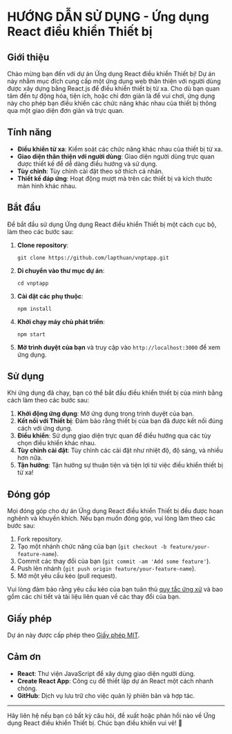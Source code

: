 # HƯỚNG DẪN SỬ DỤNG - Ứng dụng React điều khiển Thiết bị

## Giới thiệu

Chào mừng bạn đến với dự án Ứng dụng React điều khiển Thiết bị! Dự án này nhằm mục đích cung cấp một ứng dụng web thân thiện với người dùng được xây dựng bằng React.js để điều khiển thiết bị từ xa. Cho dù bạn quan tâm đến tự động hóa, tiện ích, hoặc chỉ đơn giản là để vui chơi, ứng dụng này cho phép bạn điều khiển các chức năng khác nhau của thiết bị thông qua một giao diện đơn giản và trực quan.

## Tính năng

- **Điều khiển từ xa**: Kiểm soát các chức năng khác nhau của thiết bị từ xa.
- **Giao diện thân thiện với người dùng**: Giao diện người dùng trực quan được thiết kế để dễ dàng điều hướng và sử dụng.
- **Tùy chỉnh**: Tùy chỉnh cài đặt theo sở thích cá nhân.
- **Thiết kế đáp ứng**: Hoạt động mượt mà trên các thiết bị và kích thước màn hình khác nhau.

## Bắt đầu

Để bắt đầu sử dụng Ứng dụng React điều khiển Thiết bị một cách cục bộ, làm theo các bước sau:

1. **Clone repository**:

   ```
   git clone https://github.com/lapthuan/vnptapp.git
   ```

2. **Di chuyển vào thư mục dự án**:

   ```
   cd vnptapp
   ```

3. **Cài đặt các phụ thuộc**:

   ```
   npm install
   ```

4. **Khởi chạy máy chủ phát triển**:

   ```
   npm start
   ```

5. **Mở trình duyệt của bạn** và truy cập vào `http://localhost:3000` để xem ứng dụng.

## Sử dụng

Khi ứng dụng đã chạy, bạn có thể bắt đầu điều khiển thiết bị của mình bằng cách làm theo các bước sau:

1. **Khởi động ứng dụng**: Mở ứng dụng trong trình duyệt của bạn.
2. **Kết nối với Thiết bị**: Đảm bảo rằng thiết bị của bạn đã được kết nối đúng cách với ứng dụng.
3. **Điều khiển**: Sử dụng giao diện trực quan để điều hướng qua các tùy chọn điều khiển khác nhau.
4. **Tùy chỉnh cài đặt**: Tùy chỉnh các cài đặt như nhiệt độ, độ sáng, và nhiều hơn nữa.
5. **Tận hưởng**: Tận hưởng sự thuận tiện và tiện lợi từ việc điều khiển thiết bị từ xa!

## Đóng góp

Mọi đóng góp cho dự án Ứng dụng React điều khiển Thiết bị đều được hoan nghênh và khuyến khích. Nếu bạn muốn đóng góp, vui lòng làm theo các bước sau:

1. Fork repository.
2. Tạo một nhánh chức năng của bạn (`git checkout -b feature/your-feature-name`).
3. Commit các thay đổi của bạn (`git commit -am 'Add some feature'`).
4. Push lên nhánh (`git push origin feature/your-feature-name`).
5. Mở một yêu cầu kéo (pull request).

Vui lòng đảm bảo rằng yêu cầu kéo của bạn tuân thủ [quy tắc ứng xử](CODE_OF_CONDUCT.md) và bao gồm các chi tiết và tài liệu liên quan về các thay đổi của bạn.

## Giấy phép

Dự án này được cấp phép theo [Giấy phép MIT](LICENSE).

## Cảm ơn

- **React**: Thư viện JavaScript để xây dựng giao diện người dùng.
- **Create React App**: Công cụ để thiết lập dự án React một cách nhanh chóng.
- **GitHub**: Dịch vụ lưu trữ cho việc quản lý phiên bản và hợp tác.

---

Hãy liên hệ nếu bạn có bất kỳ câu hỏi, đề xuất hoặc phản hồi nào về Ứng dụng React điều khiển Thiết bị. Chúc bạn điều khiển vui vẻ! 🎉
